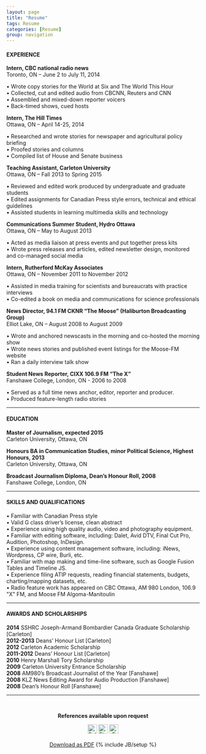 ```yaml
---
layout: page
title: "Resume" 
tags: Resume
categories: [Resume]
group: navigation
---
```

<html>
<body>
<h4>EXPERIENCE</h4>
<p><b>Intern, CBC national radio news </b><br />
Toronto, ON – June 2 to July 11, 2014 <br /></p>

<p>• Wrote copy stories for the World at Six and The World This Hour <br />
• Collected, cut and edited audio from CBCNN, Reuters and CNN <br />
• Assembled and mixed-down reporter voicers <br />
• Back-timed shows, cued hosts <br /></p>

<p><b>Intern, The Hill Times </b><br />
Ottawa, ON – April 14-25, 2014 <br /></p>

<p>• Researched and wrote stories for newspaper and agricultural policy briefing <br />
• Proofed stories and columns <br />
• Compiled list of House and Senate business <br /></p>

<p><b>Teaching Assistant, Carleton University </b><br />
Ottawa, ON – Fall 2013 to Spring 2015 <br /></p>

<p>• Reviewed and edited work produced by undergraduate and graduate students <br />
• Edited assignments for Canadian Press style errors, technical and ethical guidelines <br />
• Assisted students in learning multimedia skills and technology <br /></p>

<p><b>Communications Summer Student, Hydro Ottawa </b><br />
Ottawa, ON – May to August 2013 <br /></p>

<p>• Acted as media liaison at press events and put together press kits <br />
• Wrote press releases and articles, edited newsletter design, monitored and co-managed social media <br /></p>

<p><b>Intern, Rutherford McKay Associates</b> <br />
Ottawa, ON – November 2011 to November 2012 <br /></p>

<p>• Assisted in media training for scientists and bureaucrats with practice interviews <br />
• Co-edited a book on media and communications for science professionals <br /></p>

<p><b>News Director, 94.1 FM CKNR “The Moose” (Haliburton Broadcasting Group) </b><br />
Elliot Lake, ON – August 2008 to August 2009 <br /></p>

<p>• Wrote and anchored newscasts in the morning and co-hosted the morning show <br />
• Wrote news stories and published event listings for the Moose-FM website <br />
• Ran a daily interview talk show <br /></p>

<p><b>Student News Reporter, CIXX 106.9 FM “The X” </b><br />
Fanshawe College, London, ON - 2006 to 2008 <br /></p>

<p>• Served as a full time news anchor, editor, reporter and producer. <br />
• Produced feature-length radio stories <br /></p>

<hr />

<h4 id="education">EDUCATION</h4>

<p><b>Master of Journalism, expected 2015 </b><br />
Carleton University, Ottawa, ON <br /></p>

<p><b>Honours BA in Communication Studies, minor Political Science, Highest Honours, 2013 </b><br />
Carleton University, Ottawa, ON <br /></p>

<p><b>Broadcast Journalism Diploma, Dean’s Honour Roll, 2008 </b><br />
Fanshawe College, London, ON <br /></p>

<hr />

<h4 id="skills-and-qualifications">SKILLS AND QUALIFICATIONS</h4>

<p>• Familiar with Canadian Press style <br />
• Valid G class driver’s license, clean abstract <br />
• Experience using high quality audio, video and photography equipment.<br />
• Familiar with editing software, including: Dalet, Avid DTV, Final Cut Pro, Audition, Photoshop, InDesign.<br />
• Experience using content management software, including: iNews, Wordpress, CP wire, Burli, etc.<br />
• Familiar with map making and time-line software, such as Google Fusion Tables and Timeline JS.<br />
• Experience filing ATIP requests, reading financial statements, budgets, charting/mapping datasets, etc. <br />
• Radio feature work has appeared on CBC Ottawa, AM 980 London, 106.9 "X" FM, and Moose FM Algoma-Manitoulin<br /></p>

<hr />

<h4 id="awards-and-scholarships">AWARDS AND SCHOLARSHIPS</h4>

<p><b>2014</b> SSHRC Joseph-Armand Bombardier Canada Graduate Scholarship [Carleton] <br />
<b>2012-2013</b> Deans’ Honour List [Carleton] <br />
<b>2012</b> Carleton Academic Scholarship <br />
<b>2011-2012</b> Deans’ Honour List [Carleton] <br />
<b>2010</b> Henry Marshall Tory Scholarship <br />
<b>2009</b> Carleton University Entrance Scholarship <br />
<b>2008</b> AM980’s Broadcast Journalist of the Year [Fanshawe] <br />
<b>2008</b> KLZ News Editing Award for Audio Production [Fanshawe] <br />
<b>2008</b> Dean’s Honour Roll [Fanshawe] <br /></p>

<hr>
<br>
<p align="center"><b>References available upon request</b></a>
<div class="button" align="center"><a href="https://twitter.com/Kyle_Duggan"><img src="https://dl.dropboxusercontent.com/u/50108349/Blag/twitter-sociocon.png" alt="Follow Kyle on Twitter" width="24" /></a> <a href="http://ca.linkedin.com/pub/kyle-duggan/34/597/a8a"><img src="https://dl.dropboxusercontent.com/u/50108349/Blag/linkedin-sociocon.png" alt="Find Kyle on LinkedIn" width="24" /></a> <a href="mailto:kyle.duggan@hotmail.ca?Subject=Hello%20Kyle" target="_top"><img src="https://dl.dropboxusercontent.com/u/50108349/Blag/email-sociocon2.png" alt="Email Kyle" width="24" /></a></div>
<br>
<div class="button" align="center"><a href="https://www.dropbox.com/s/ihp882euwqlrbvl/Kyle_Duggan_Resume_2015.pdf" class="btn btn-success btn-large" align="right" download="h    ttps://www.dropbox.com/s/ihp882euwqlrbvl/Kyle_Duggan_Resume_2015.pdf">Download as PDF</a>
</body>
{% include JB/setup %}

